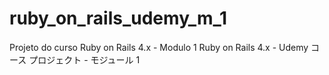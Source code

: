 # ruby_on_rails_udemy_m_1
Projeto do curso Ruby on Rails 4.x - Modulo 1  Ruby on Rails 4.x - Udemy コース プロジェクト - モジュール 1
